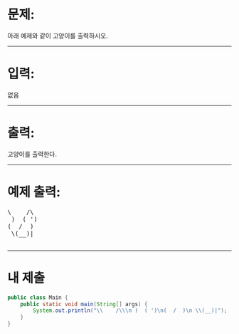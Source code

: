 # 문제: 
아래 예제와 같이 고양이를 출력하시오.

---
# 입력: 
없음

---
# 출력: 
고양이를 출력한다.

---
# 예제 출력:
<pre>
\    /\
 )  ( ')
(  /  )
 \(__)|
 </pre>
---
# 내 제출
~~~java
public class Main {
	public static void main(String[] args) {
		System.out.println("\\    /\\\n )  ( ')\n(  /  )\n \\(__)|");
	}
}
~~~
